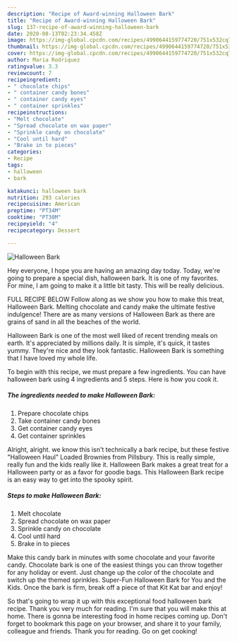 ```yaml
---
description: "Recipe of Award-winning Halloween Bark"
title: "Recipe of Award-winning Halloween Bark"
slug: 137-recipe-of-award-winning-halloween-bark
date: 2020-08-13T02:23:34.458Z
image: https://img-global.cpcdn.com/recipes/4990644159774720/751x532cq70/halloween-bark-recipe-main-photo.jpg
thumbnail: https://img-global.cpcdn.com/recipes/4990644159774720/751x532cq70/halloween-bark-recipe-main-photo.jpg
cover: https://img-global.cpcdn.com/recipes/4990644159774720/751x532cq70/halloween-bark-recipe-main-photo.jpg
author: Maria Rodriquez
ratingvalue: 3.3
reviewcount: 7
recipeingredient:
- " chocolate chips"
- " container candy bones"
- " container candy eyes"
- " container sprinkles"
recipeinstructions:
- "Melt chocolate"
- "Spread chocolate on wax paper"
- "Sprinkle candy on chocolate"
- "Cool until hard"
- "Brake in to pieces"
categories:
- Recipe
tags:
- halloween
- bark

katakunci: halloween bark 
nutrition: 293 calories
recipecuisine: American
preptime: "PT34M"
cooktime: "PT30M"
recipeyield: "4"
recipecategory: Dessert

---
```



![Halloween Bark](https://img-global.cpcdn.com/recipes/4990644159774720/751x532cq70/halloween-bark-recipe-main-photo.jpg)

Hey everyone, I hope you are having an amazing day today. Today, we're going to prepare a special dish, halloween bark. It is one of my favorites. For mine, I am going to make it a little bit tasty. This will be really delicious.

FULL RECIPE BELOW Follow along as we show you how to make this treat, Halloween Bark. Melting chocolate and candy make the ultimate festive indulgence! There are as many versions of Halloween Bark as there are grains of sand in all the beaches of the world.

Halloween Bark is one of the most well liked of recent trending meals on earth. It's appreciated by millions daily. It is simple, it's quick, it tastes yummy. They're nice and they look fantastic. Halloween Bark is something that I have loved my whole life.


To begin with this recipe, we must prepare a few ingredients. You can have halloween bark using 4 ingredients and 5 steps. Here is how you cook it.

<!--inarticleads1-->

##### The ingredients needed to make Halloween Bark:

1. Prepare  chocolate chips
1. Take  container candy bones
1. Get  container candy eyes
1. Get  container sprinkles


Alright, alright. we know this isn&#39;t technically a bark recipe, but these festive &#34;Halloween Haul&#34; Loaded Brownies from Pillsbury. This is really simple, really fun and the kids really like it. Halloween Bark makes a great treat for a Halloween party or as a favor for goodie bags. This Halloween Bark recipe is an easy way to get into the spooky spirit. 

<!--inarticleads2-->

##### Steps to make Halloween Bark:

1. Melt chocolate
1. Spread chocolate on wax paper
1. Sprinkle candy on chocolate
1. Cool until hard
1. Brake in to pieces


Make this candy bark in minutes with some chocolate and your favorite candy. Chocolate bark is one of the easiest things you can throw together for any holiday or event. Just change up the color of the chocolate and switch up the themed sprinkles. Super-Fun Halloween Bark for You and the Kids. Once the bark is firm, break off a piece of that Kit Kat bar and enjoy! 

So that's going to wrap it up with this exceptional food halloween bark recipe. Thank you very much for reading. I'm sure that you will make this at home. There is gonna be interesting food in home recipes coming up. Don't forget to bookmark this page on your browser, and share it to your family, colleague and friends. Thank you for reading. Go on get cooking!
